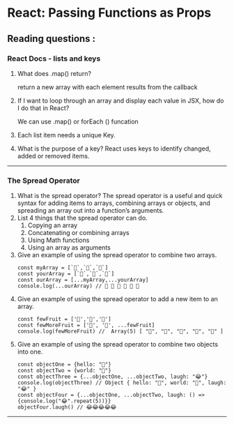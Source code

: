 # React: Passing Functions as Props


## Reading questions :


### React Docs - lists and keys

1. What does .map() return? 

    return a new array with each element results from the callback 

2. If I want to loop through an array and display each value in JSX,  how do I do that in React?

    We can use .map() or forEach () funcation

3. Each list item needs a unique Key.

4. What is the purpose of a key?
    React uses keys to identify changed, added or removed items.

***
### The Spread Operator

1. What is the spread operator?
    The spread operator is a useful and quick syntax for adding items to arrays, combining arrays or objects, and spreading an array out into a function’s arguments.
2. List 4 things that the spread operator can do.
    1. Copying an array
    2. Concatenating or combining arrays
    3. Using Math functions 
    4. Using an array as arguments
3. Give an example of using the spread operator to combine two arrays.
    ```
    const myArray = [`🤪`,`🐻`,`🎌`]
    const yourArray = [`🙂`,`🤗`,`🤩`]
    const ourArray = [...myArray,...yourArray]
    console.log(...ourArray) // 🤪 🐻 🎌 🙂 🤗 🤩
    ```
4. Give an example of using the spread operator to add a new item to an array.
    ```
    const fewFruit = ['🍏','🍊','🍌']
    const fewMoreFruit = ['🍉', '🍍', ...fewFruit]
    console.log(fewMoreFruit) //  Array(5) [ "🍉", "🍍", "🍏", "🍊", "🍌" ]
    ```
5. Give an example of using the spread operator to combine two objects into one.
    ```
    const objectOne = {hello: "🤪"}
    const objectTwo = {world: "🐻"}
    const objectThree = {...objectOne, ...objectTwo, laugh: "😂"}
    console.log(objectThree) // Object { hello: "🤪", world: "🐻", laugh: "😂" }
    const objectFour = {...objectOne, ...objectTwo, laugh: () => {console.log("😂".repeat(5))}}
    objectFour.laugh() // 😂😂😂😂😂
    ```
***

